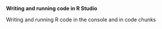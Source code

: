**Writing and running code in R Studio**

Writing and running R code in the console and in code chunks
